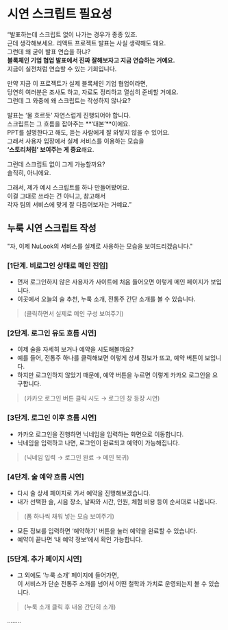# 시연 스크립트 필요성

“발표하는데 스크립트 없이 나가는 경우가 종종 있죠.  
근데 생각해보세요. 리액트 프로젝트 발표는 사실 생략해도 돼요.  
그런데 왜 굳이 발표 연습을 하냐?  
**블록체인 기업 협업 발표에서 진짜 잘해보자고 지금 연습하는 거예요.**  
지금이 실전처럼 연습할 수 있는 기회입니다.

만약 지금 이 프로젝트가 실제 블록체인 기업 협업이라면,  
당연히 여러분은 조사도 하고, 자료도 정리하고 열심히 준비할 거예요.  
그런데 그 와중에 왜 스크립트는 작성하지 않나요?

발표는 ‘물 흐르듯’ 자연스럽게 진행되어야 합니다.  
스크립트는 그 흐름을 잡아주는 **‘대본’**이에요.  
PPT를 설명한다고 해도, 듣는 사람에게 잘 와닿지 않을 수 있어요.  
그래서 사용자 입장에서 실제 서비스를 이용하는 모습을  
**‘스토리처럼’ 보여주는 게 중요**해요.

그런데 스크립트 없이 그게 가능할까요?  
솔직히, 아니에요.

그래서, 제가 예시 스크립트를 하나 만들어봤어요.  
이걸 그대로 쓰라는 건 아니고, 참고해서  
각자 팀의 서비스에 맞게 잘 다듬어보자는 거예요.”

## 누룩 시연 스크립트 작성

"자, 이제 NuLook의 서비스를 실제로 사용하는 모습을 보여드리겠습니다."

### [1단계. 비로그인 상태로 메인 진입]

- 먼저 로그인하지 않은 사용자가 사이트에 처음 들어오면 이렇게 메인 페이지가 보입니다.
- 이곳에서 오늘의 술 추천, 누룩 소개, 전통주 간단 소개를 볼 수 있습니다.

> (클릭하면서 실제로 메인 구성 보여주기)

### [2단계. 로그인 유도 흐름 시연]

- 이제 술을 자세히 보거나 예약을 시도해볼까요?
- 예를 들어, 전통주 하나를 클릭해보면 이렇게 상세 정보가 뜨고, 예약 버튼이 보입니다.
- 하지만 로그인하지 않았기 때문에, 예약 버튼을 누르면 이렇게 카카오 로그인을 요구합니다.

> (카카오 로그인 버튼 클릭 시도 → 로그인 창 등장 시연)

### [3단계. 로그인 이후 흐름 시연]

- 카카오 로그인을 진행하면 닉네임을 입력하는 화면으로 이동합니다.
- 닉네임을 입력하고 나면, 로그인이 완료되고 예약이 가능해집니다.

> (닉네임 입력 → 로그인 완료 → 메인 복귀)

### [4단계. 술 예약 흐름 시연]

- 다시 술 상세 페이지로 가서 예약을 진행해보겠습니다.
- 내가 선택한 술, 시음 장소, 날짜와 시간, 인원, 체험 비용 등이 순서대로 나옵니다.

> (폼 하나씩 채워 넣는 모습 보여주기)

- 모든 정보를 입력하면 ‘예약하기’ 버튼을 눌러 예약을 완료할 수 있습니다.
- 예약이 끝나면 ‘내 예약 정보’에서 확인 가능합니다.

### [5단계. 추가 페이지 시연]

- 그 외에도 ‘누룩 소개’ 페이지에 들어가면,  
  이 서비스가 단순 전통주 소개를 넘어서 어떤 철학과 가치로 운영되는지 볼 수 있습니다.

> (누룩 소개 클릭 후 내용 간단히 소개)

........
